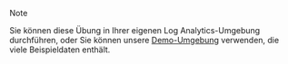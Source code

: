 > [!NOTE]
> Sie können diese Übung in Ihrer eigenen Log Analytics-Umgebung durchführen, oder Sie können unsere [Demo-Umgebung](https://portal.loganalytics.io/demo) verwenden, die viele Beispieldaten enthält.

